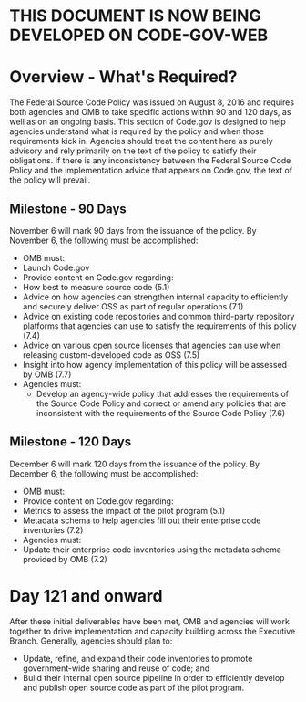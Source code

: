 # THIS DOCUMENT IS NOW BEING DEVELOPED ON CODE-GOV-WEB

# Overview - What's Required?

The Federal Source Code Policy was issued on August 8, 2016 and requires both agencies and OMB to take specific actions within 90 and 120 days, as well as on an ongoing basis. This section of Code.gov is designed to help agencies understand what is required by the policy and when those requirements kick in. Agencies should treat the content here as purely advisory and rely primarily on the text of the policy to satisfy their obligations. If there is any inconsistency between the Federal Source Code Policy and the implementation advice that appears on Code.gov, the text of the policy will prevail.

## Milestone - 90 Days
November 6 will mark 90 days from the issuance of the policy. By November 6, the following must be accomplished:
- OMB must: 
 - Launch Code.gov
 - Provide content on Code.gov regarding:
  - How best to measure source code (5.1) 
  - Advice on how agencies can strengthen internal capacity to efficiently and securely deliver OSS as part of regular operations (7.1) 
  - Advice on existing code repositories and common third-party repository platforms that agencies can use to satisfy the requirements of this policy (7.4) 
  - Advice on various open source licenses that agencies can use when releasing custom-developed code as OSS (7.5)
  - Insight into how agency implementation of this policy will be assessed by OMB (7.7) 
- Agencies must:
  - Develop an agency-wide policy that addresses the requirements of the Source Code Policy and correct or amend any policies that are inconsistent with the requirements of the Source Code Policy (7.6)

## Milestone - 120 Days
December 6 will mark 120 days from the issuance of the policy. By December 6, the following must be accomplished:  
- OMB must:
 - Provide content on Code.gov regarding:
  - Metrics to assess the impact of the pilot program (5.1)
  - Metadata schema to help agencies fill out their enterprise code inventories (7.2)
- Agencies must:
 - Update their enterprise code inventories using the metadata schema provided by OMB (7.2)

# Day 121 and onward
After these initial deliverables have been met, OMB and agencies will work together to drive implementation and capacity building across the Executive Branch. Generally, agencies should plan to:
- Update, refine, and expand their code inventories to promote government-wide sharing and reuse of code; and
- Build their internal open source pipeline in order to efficiently develop and publish open source code as part of the pilot program.
